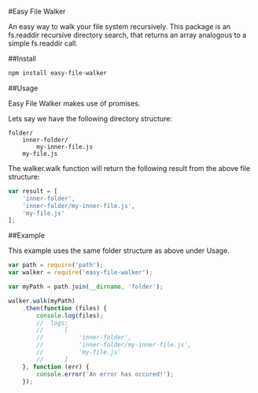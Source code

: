 #Easy File Walker

An easy way to walk your file system recursively.  This package is an fs.readdir recursive directory search, that returns an array analogous to a simple fs.readdir call.

##Install

```sh
npm install easy-file-walker
```

##Usage

Easy File Walker makes use of promises.

Lets say we have the following directory structure:

```
folder/
	inner-folder/
		my-inner-file.js
	my-file.js
```

The walker.walk function will return the following result from the above file structure:

```js
var result = [
	'inner-folder',
	'inner-folder/my-inner-file.js',
	'my-file.js'
];
```

##Example

This example uses the same folder structure as above under Usage.

```js
var path = require('path');
var walker = require('easy-file-walker');

var myPath = path.join(__dirname, 'folder');

walker.walk(myPath)
	.then(function (files) {
		console.log(files);
		//	logs:
		// 		[
		//			'inner-folder',
		//			'inner-folder/my-inner-file.js',
		//			'my-file.js'
		//		]
	}, function (err) {
		console.error('An error has occured!');
	});
```